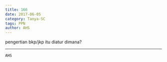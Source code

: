 ```yaml
---
title: 166
date: 2017-06-05
category: Tanya-SC
tags: PPN
author: AHS
---
```


pengertian bkp/jkp itu diatur dimana?

---



`AHS`
